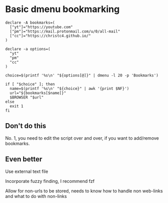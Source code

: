 # Basic dmenu bookmarking

	declare -A bookmarks=(
	  ["yt"]="https://youtube.com"
	  ["pm"]="https://mail.protonmail.com/u/0/all-mail"
	  ["cc"]="https://christc4.github.io/"
	)

	declare -a options=(
	  "yt"
	  "pm"
	  "cc"
	)

	choice=$(printf '%s\n' "${options[@]}" | dmenu -l 20 -p 'Bookmarks')

	if [ "$choice" ]; then
	  name=$(printf '%s\n' "${choice}" | awk '{print $NF}')
	  url="${bookmarks[$name]}"
	  $BROWSER "$url"
	else
	  exit 1
	fi

## Don't do this

No. 1, you need to edit the script over and over, if you want to add/remove bookmarks.

## Even better

Use external text file

Incorporate fuzzy finding, I recommend fzf

Allow for non-urls to be stored, needs to know how to handle non web-links and what to do with non-links
